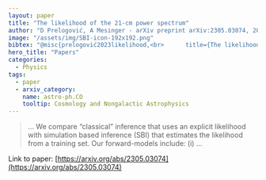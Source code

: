 ```yaml
---
layout: paper
title: "The likelihood of the 21-cm power spectrum"
author: "D Prelogović, A Mesinger - arXiv preprint arXiv:2305.03074, 2023 - arxiv.org"
image: "/assets/img/SBI-icon-192x192.png"
bibtex: "@misc{prelogović2023likelihood,<br>      title={The likelihood of the 21-cm power spectrum}, <br>      author={David Prelogović and Andrei Mesinger},<br>      year={2023},<br>      eprint={2305.03074},<br>      archivePrefix={arXiv},<br>      primaryClass={astro-ph.CO}<br>}"
hero_title: "Papers"
categories:
  - Physics
tags:
  - paper
  - arxiv_category:
    name: astro-ph.CO
    tooltip: Cosmology and Nongalactic Astrophysics
---
```

>… We compare “classical” inference that uses an explicit likelihood with simulation based inference (SBI) that estimates the likelihood from a training set. Our forward-models include: (i) …

Link to paper: [https://arxiv.org/abs/2305.03074](https://arxiv.org/abs/2305.03074)



